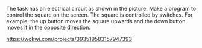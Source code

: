 The task has an electrical circuit as shown in the picture.
Make a program to control the square on the screen.
The square is controlled by switches. For example, the up button moves the square upwards and the down button moves it in the opposite direction.

https://wokwi.com/projects/393519583157947393
